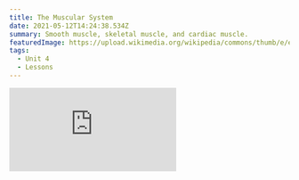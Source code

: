 ```yaml
---
title: The Muscular System
date: 2021-05-12T14:24:38.534Z
summary: Smooth muscle, skeletal muscle, and cardiac muscle.
featuredImage: https://upload.wikimedia.org/wikipedia/commons/thumb/e/e5/414_Skeletal_Smooth_Cardiac.jpg/320px-414_Skeletal_Smooth_Cardiac.jpg
tags:
  - Unit 4
  - Lessons
---
```

<div class="youtube-container"><iframe class="responsive-iframe" src="https://www.youtube.com/embed/jqy0i1KXUO4" frameborder="0" allow="accelerometer; autoplay; clipboard-write; encrypted-media; gyroscope; picture-in-picture" allowfullscreen></iframe></div>
